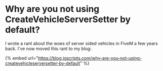 # Why are you not using CreateVehicleServerSetter by default?

I wrote a rant about the woes of server sided vehicles in FiveM a few years back. I've now moved this rant to my blog:&#x20;

{% embed url="https://blog.jgscripts.com/why-are-you-not-using-createvehicleserversetter-by-default" %}
